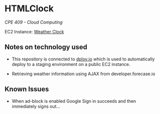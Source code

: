 # HTMLClock
*CPE 409 - Cloud Computing*

EC2 Instance: [Weather Clock](http://ec2-54-187-204-237.us-west-2.compute.amazonaws.com/staging/)


## Notes on technology used

* This repository is connected to [dploy.io](http://www.dploy.io) which is used to automatically deploy to a staging environment on a public EC2 instance. 

* Retrieving weather information using AJAX from developer.forecase.io

## Known Issues

* When ad-block is enabled Google Sign in succeeds and then immediately signs out...  